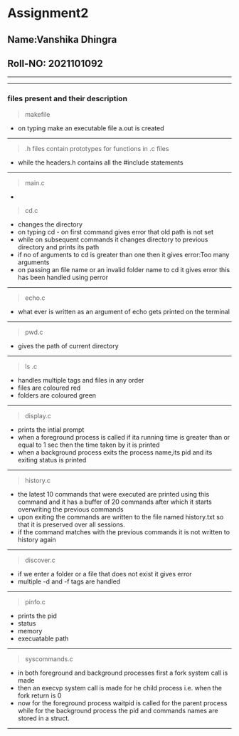 # Assignment2
## Name:Vanshika Dhingra
## Roll-NO: 2021101092
---
---
### files present and their description

> makefile 
* on typing make an executable file a.out is created
---
> .h files contain prototypes for functions in .c files
* while the headers.h contains all the #include statements

---
> main.c
* 

> cd.c   
* changes the directory
* on typing cd - on first command gives error that old path is not set
* while on subsequent commands it changes directory to previous directory and prints its path
* if no of arguments to cd is greater than one then it gives error:Too many arguments
* on passing an file name or an invalid folder name to cd it gives error this has been handled using perror
---
> echo.c
* what ever is written as an argument of echo gets printed on the terminal
---
> pwd.c
* gives the path of current directory
---
> ls .c
*   handles multiple tags and files in any order
*   files are coloured red 
*   folders are coloured green
 ---
> display.c
* prints the intial prompt
* when a foreground process is called if ita running time is greater than or equal to 1 sec then the time taken by it is printed
* when a background process exits the process name,its pid and its exiting status is printed
---
> history.c
* the latest 10 commands that were executed are printed using this command and it has a buffer of 20 commands after which it starts overwriting the previous commands
* upon exiting the commands are written to the file named history.txt so that it is preserved over all sessions.
* if the command matches with the previous commands it is not written to history again
---
> discover.c
* if we enter a folder or a file that does not exist it gives error
* multiple -d and -f tags are handled
---
> pinfo.c
* prints the pid
* status
* memory
* execuatable path
---
> syscommands.c
* in both foreground and background processes first a fork system call is made
* then an execvp system call is made for he child process i.e. when the fork return is 0
* now for the foreground process waitpid is called for the parent process while for the background process the pid and commands names are stored in a struct.
---

  
